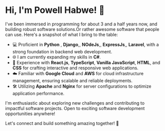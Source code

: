 # Hi, I'm Powell Habwe! 👋

I've been immersed in programming for about 3 and a half years now, and building robust software solutions.Or rather awesome software that people can use. 
Here's a snapshot of what I bring to the table:

- 💻 Proficient in **Python** , **Django**,, **NOdeJs**,, **ExpressJs**,, **Laravel**, with a strong foundation in backend web development.
- 🌐 I am currently expanding my skills in **C#**.
- 🚀 Experience with **React.js**, **TypeScript**, **Vanilla JavaScript**, **HTML**, and **CSS** for crafting interactive and responsive web applications.
- ☁️ Familiar with **Google Cloud** and **AWS** for cloud infrastructure management, ensuring scalable and reliable deployments.
- 🛠️ Utilizing **Apache** and **Nginx** for server configurations to optimize application performance.

I'm enthusiastic about exploring new challenges and contributing to impactful software projects. Open to exciting software development opportunities anywhere!

Let's connect and build something amazing together! 🚀
